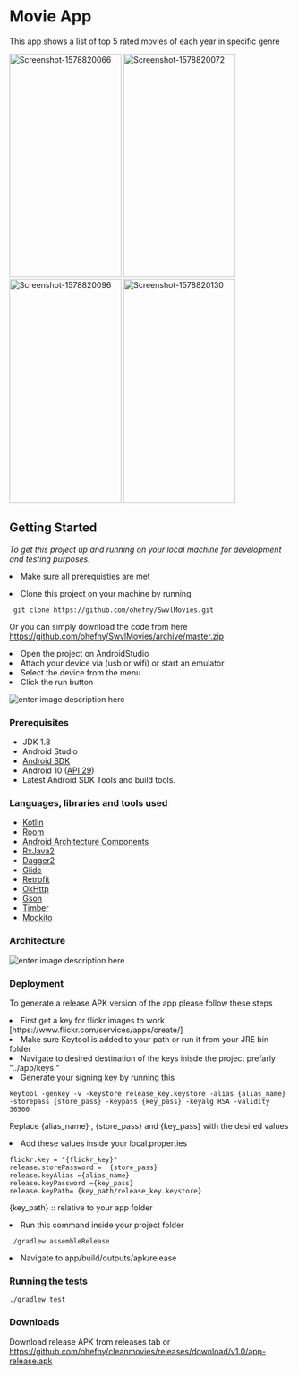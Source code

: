 
# Movie App  

  This app shows a list of top 5 rated movies of each year in specific genre  

<a href="https://ibb.co/VBRfFtX"><img src="https://i.ibb.co/88q1y0F/Screenshot-1578820066.png" alt="Screenshot-1578820066" width="200px" height="400px" border="0"></a> <a href="https://ibb.co/1XDpXrZ"><img src="https://i.ibb.co/94Ff4bn/Screenshot-1578820072.png" alt="Screenshot-1578820072" width="200px" height="400px" border="0"></a> <a href="https://ibb.co/xMshqCJ"><img src="https://i.ibb.co/9qvnH8s/Screenshot-1578820096.png" alt="Screenshot-1578820096" width="200px" height="400px" border="0"></a> <a href="https://ibb.co/R67GJf9"><img src="https://i.ibb.co/gW6bcN3/Screenshot-1578820130.png" alt="Screenshot-1578820130" width="200px" height="400px" border="0"></a>

## Getting Started  
  
*To get this project up and running on your local machine for development and testing purposes.* <li> Make sure all prerequisties are met  
<li> Clone this project on your machine by running  

     git clone https://github.com/ohefny/SwvlMovies.git   

Or you can simply download the code from here    https://github.com/ohefny/SwvlMovies/archive/master.zip 
<li> Open the project on AndroidStudio  
<li> Attach your device via (usb or wifi) or start an emulator   
<li> Select the device from the menu   
<li> Click the run button   

![enter image description here](https://i.ibb.co/Y7zh8b8/running-app.png)

### Prerequisites  
  
-   JDK 1.8
-  Android Studio
-   [Android SDK](https://developer.android.com/studio/index.html)
-   Android 10 ([API 29](https://developer.android.com/preview/api-overview.html))
-   Latest Android SDK Tools and build tools.  

  ### Languages, libraries and tools used

-   [Kotlin](https://kotlinlang.org/)
-   [Room](https://developer.android.com/topic/libraries/architecture/room.html)
-   [Android Architecture Components](https://developer.android.com/topic/libraries/architecture/index.html)
-   [RxJava2](https://github.com/ReactiveX/RxJava/wiki/What's-different-in-2.0)
-   [Dagger2](https://github.com/google/dagger)
-   [Glide](https://github.com/bumptech/glide)
-   [Retrofit](http://square.github.io/retrofit/)
-   [OkHttp](http://square.github.io/okhttp/)
-   [Gson](https://github.com/google/gson)
-   [Timber](https://github.com/JakeWharton/timber)
-   [Mockito](http://site.mockito.org/)

### Architecture
![enter image description here](https://i.ibb.co/zZy6J7Q/celan-arch-mvvm-arch.png)  

### Deployment  
  
To generate a release APK version of the app  please follow these steps
<li> First get a key for flickr images to work  [https://www.flickr.com/services/apps/create/]
<li>  Make sure Keytool is added to your path  or run it from your JRE bin folder
<li> Navigate to desired destination of the keys inisde the project prefarly "../app/keys "
<li> Generate your signing key by running this 

```  
keytool -genkey -v -keystore release_key.keystore -alias {alias_name} -storepass {store_pass} -keypass {key_pass} -keyalg RSA -validity 36500
```  
Replace {alias_name} , {store_pass} and {key_pass} with the desired values
<li> Add these values inside your local.properties

```
flickr.key = "{flickr_key}"
release.storePassword =  {store_pass}
release.keyAlias ={alias_name}
release.keyPassword ={key_pass}
release.keyPath= {key_path/release_key.keystore}
```
{key_path} :: relative to your app folder
 
<li> Run this command inside your project folder 

``` ./gradlew assembleRelease ```
<li> Navigate to app/build/outputs/apk/release


### Running the tests  

   ```./gradlew test```

### Downloads 
Download release APK from releases tab or https://github.com/ohefny/cleanmovies/releases/download/v1.0/app-release.apk
